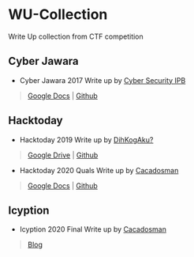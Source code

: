 # WU-Collection
Write Up collection from CTF competition

## Cyber Jawara 
* Cyber Jawara 2017 Write up by [Cyber Security IPB](https://www.youtube.com/channel/UCH6CPf10u9uQu3w1DRhOliw )
> [Google Docs](https://docs.google.com/document/d/1eaYeWbDRu8qS_UBqTRPUldurUeqey9CBusmWcGs7XAI/mobilebasic) |
> [Github](https://github.com/D4v1nc1-C0d3/WU-Collection/tree/master/Cyber%20Jawara/2017)

## Hacktoday
* Hacktoday 2019 Write up by [DihKogAku?](http://tenesys.blogspot.com/2019/08/writeups-hacktoday-2019.html?m=1)
> [Google Drive](https://drive.google.com/file/d/1P2iolk7YrooB22ZzI_Iv47NksljNoUj3/view?usp=drivesdk ) |
> [Github](https://github.com/D4v1nc1-C0d3/WU-Collection/tree/master/Hacktoday/2019)

* Hacktoday 2020 Quals Write up by [Cacadosman](https://t.me/cacadosman)
> [Google Docs](https://docs.google.com/document/d/1coPhIWAsZYCggXXt6vi96j85ImF6RUiOKfS6wJkly58/edit?usp=drivesdk ) |
> [Github](https://github.com/D4v1nc1-C0d3/WU-Collection/tree/master/Hacktoday/2020)

## Icyption 
* Icyption 2020 Final Write up by [Cacadosman](https://abdullahnz.github.io/)
> [Blog](https://abdullahnz.github.io/writeup/final/2020/08/06/writeup-final-icyption-2020.html)


